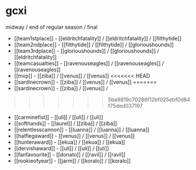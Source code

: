 # gcxi

midway / end of regular season / final

* [[team1stplace]] - [[eldritchfatality]] / [[eldritchfatality]] / [[filthytide]]
* [[team2ndplace]] - [[filthytide]] / [[filthytide]] / [[glorioushounds]]
* [[team3rdplace]] - [[glorioushounds]] / [[glorioushounds]] / [[eldritchfatality]]
* [[teamcasualties]] - [[ravenouseagles]] / [[ravenouseagles]] / [[ravenouseagles]]
* [[mvp]] -  [[ziba]] / [[venus]] / [[venus]]
<<<<<<< HEAD
* [[sardinecrown]] - [[ziba]]  / [[venus]] / [[venus]]
=======
* [[sardinecrown]] - [[ziba]]  / [[venus]] / 
>>>>>>> 5ba9819c70286f12bf025ebf0d84f75ded037197
* [[carminefist]] -  [[uli]] / [[uli]] / [[uli]]
* [[softhands]] -  [[laurel]] / [[ziba]] / [[ziba]]
* [[relentlesscannon]] -  [[luanna]] / [[luanna]] / [[luanna]]
* [[halflegaward]] -  [[venus]] / [[venus]] / [[venus]]
* [[hunteraward]] -  [[ekua]] / [[ekua]] / [[ekua]]
* [[dervishaward]] -  [[uli]] / [[uli]] / [[uli]]
* [[fanfavourite]] -  [[donato]] / [[ravil]] / [[ravil]]
* [[rookieofyear]] -  [[jarm]] / [[koralo]] / [[koralo]]
